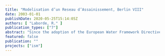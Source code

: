 ```yaml
---
title: "Modelisation d’un Reseau d’Assainissement, Berlin VIII"
date: 2003-01-01
publishDate: 2020-05-25T15:14:05Z
authors: [ "Laborde, R." ]
publication_types: ["7"]
abstract: "Since the adoption of the European Water Framework Directive in 1991, the discharges of foul water into the rivers during storms have to be limited as much as possible. This issue is particularly tricky in Berlin where the drinking water resources are very sensible to pollution due to the shortness of the water cycle. The Integrated Sewage Management Project aims at improving the management of the sewage network, in order to cut costs and to reduce discharges into the environment. The project relies on the modeling of the different parts of the sewage system (sewers, pumping stations, pressure pipes and wastewater treatment plants). This should enable us to have a global view of the system and to draft various regulation scenarios according to weather conditions. In the end, we should come up with a “policy” that could easily be implemented by operators of the Berliner Wasser Betriebe. This report summarize the main steps of the work that have been conducted on the subcatchment Berlin VIII, namely the building of the network in Infoworks, the calibration of the model during dry and rain weather."
featured: false
publication: ""
projects: ["ism"]
---
```


